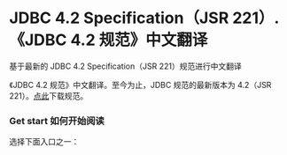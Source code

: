 # JDBC 4.2 Specification（JSR 221）.《JDBC 4.2 规范》中文翻译

基于最新的 JDBC 4.2 Specification（JSR 221）规范进行中文翻译

《JDBC 4.2 规范》中文翻译。至今为止，JDBC 规范的最新版本为 4.2（JSR 221）。[点此](https://github.com/waylau/jdbc-specification/blob/master/jdbc4.2-fr-spec.pdf)下载规范。

### Get start 如何开始阅读

选择下面入口之一：

 